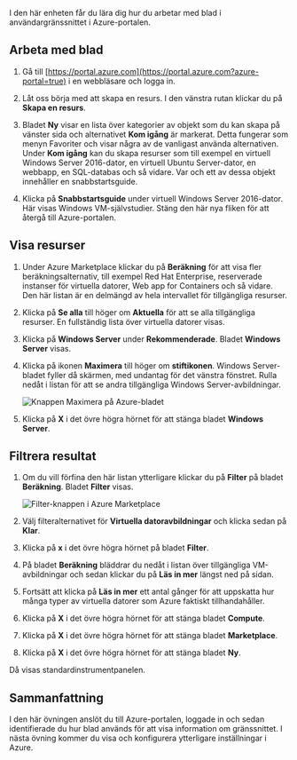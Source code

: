 I den här enheten får du lära dig hur du arbetar med blad i användargränssnittet i Azure-portalen.

## <a name="working-with-blades"></a>Arbeta med blad

1. Gå till [https://portal.azure.com](https://portal.azure.com?azure-portal=true) i en webbläsare och logga in.

2. Låt oss börja med att skapa en resurs. I den vänstra rutan klickar du på **Skapa en resurs**.

3. Bladet **Ny** visar en lista över kategorier av objekt som du kan skapa på vänster sida och alternativet **Kom igång** är markerat. Detta fungerar som menyn Favoriter och visar några av de vanligast använda alternativen. Under **Kom igång** kan du skapa resurser som till exempel en virtuell Windows Server 2016-dator, en virtuell Ubuntu Server-dator, en webbapp, en SQL-databas och så vidare. Var och ett av dessa objekt innehåller en snabbstartsguide.

4. Klicka på **Snabbstartsguide** under virtuell Windows Server 2016-dator. Här visas Windows VM-självstudier. Stäng den här nya fliken för att återgå till Azure-portalen.

## <a name="viewing-resources"></a>Visa resurser

1. Under Azure Marketplace klickar du på **Beräkning** för att visa fler beräkningsalternativ, till exempel Red Hat Enterprise, reserverade instanser för virtuella datorer, Web app for Containers och så vidare. Den här listan är en delmängd av hela intervallet för tillgängliga resurser.

2. Klicka på **Se alla** till höger om **Aktuella** för att se alla tillgängliga resurser. En fullständig lista över virtuella datorer visas.

3. Klicka på **Windows Server** under **Rekommenderade**. Bladet **Windows Server** visas.

4. Klicka på ikonen **Maximera** till höger om **stiftikonen**. Windows Server-bladet fyller då skärmen, med undantag för det vänstra fönstret. Rulla nedåt i listan för att se andra tillgängliga Windows Server-avbildningar.

    ![Knappen Maximera på Azure-bladet](../media-draft/6-maximize-button.png)

5. Klicka på **X** i det övre högra hörnet för att stänga bladet **Windows Server**.

## <a name="filtering-results"></a>Filtrera resultat

1. Om du vill förfina den här listan ytterligare klickar du på **Filter** på bladet **Beräkning**. Bladet **Filter** visas.

    ![Filter-knappen i Azure Marketplace](../media-draft/6-filter.png)

2. Välj filteralternativet för **Virtuella datoravbildningar** och klicka sedan på **Klar**.

3. Klicka på **x** i det övre högra hörnet på bladet **Filter**.

1. På bladet **Beräkning** bläddrar du nedåt i listan över tillgängliga VM-avbildningar och sedan klickar du på **Läs in mer** längst ned på sidan.

1. Fortsätt att klicka på **Läs in mer** ett antal gånger för att uppskatta hur många typer av virtuella datorer som Azure faktiskt tillhandahåller.

1. Klicka på **X** i det övre högra hörnet för att stänga bladet **Compute**.

1. Klicka på **X** i det övre högra hörnet för att stänga bladet **Marketplace**.

1. Klicka på **X** i det övre högra hörnet för att stänga bladet **Ny**.

Då visas standardinstrumentpanelen.

## <a name="summary"></a>Sammanfattning

I den här övningen anslöt du till Azure-portalen, loggade in och sedan identifierade du hur blad används för att visa information om gränssnittet. I nästa övning kommer du visa och konfigurera ytterligare inställningar i Azure.
